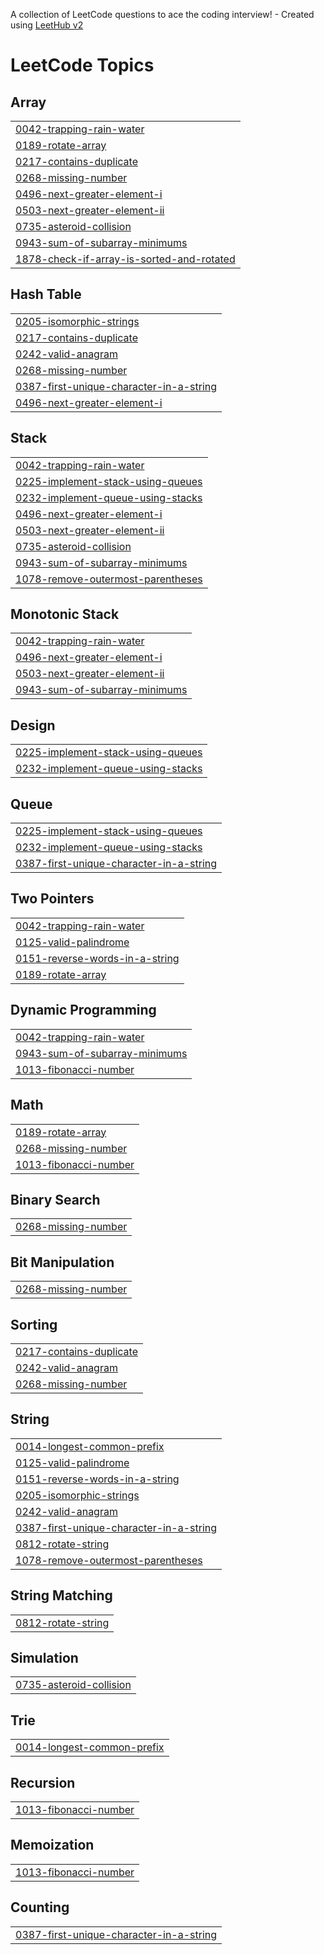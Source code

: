 A collection of LeetCode questions to ace the coding interview! - Created using [LeetHub v2](https://github.com/arunbhardwaj/LeetHub-2.0)
<!---LeetCode Topics Start-->
# LeetCode Topics
## Array
|  |
| ------- |
| [0042-trapping-rain-water](https://github.com/Rahul967/leetcode_problems/tree/master/0042-trapping-rain-water) |
| [0189-rotate-array](https://github.com/Rahul967/leetcode_problems/tree/master/0189-rotate-array) |
| [0217-contains-duplicate](https://github.com/Rahul967/leetcode_problems/tree/master/0217-contains-duplicate) |
| [0268-missing-number](https://github.com/Rahul967/leetcode_problems/tree/master/0268-missing-number) |
| [0496-next-greater-element-i](https://github.com/Rahul967/leetcode_problems/tree/master/0496-next-greater-element-i) |
| [0503-next-greater-element-ii](https://github.com/Rahul967/leetcode_problems/tree/master/0503-next-greater-element-ii) |
| [0735-asteroid-collision](https://github.com/Rahul967/leetcode_problems/tree/master/0735-asteroid-collision) |
| [0943-sum-of-subarray-minimums](https://github.com/Rahul967/leetcode_problems/tree/master/0943-sum-of-subarray-minimums) |
| [1878-check-if-array-is-sorted-and-rotated](https://github.com/Rahul967/leetcode_problems/tree/master/1878-check-if-array-is-sorted-and-rotated) |
## Hash Table
|  |
| ------- |
| [0205-isomorphic-strings](https://github.com/Rahul967/leetcode_problems/tree/master/0205-isomorphic-strings) |
| [0217-contains-duplicate](https://github.com/Rahul967/leetcode_problems/tree/master/0217-contains-duplicate) |
| [0242-valid-anagram](https://github.com/Rahul967/leetcode_problems/tree/master/0242-valid-anagram) |
| [0268-missing-number](https://github.com/Rahul967/leetcode_problems/tree/master/0268-missing-number) |
| [0387-first-unique-character-in-a-string](https://github.com/Rahul967/leetcode_problems/tree/master/0387-first-unique-character-in-a-string) |
| [0496-next-greater-element-i](https://github.com/Rahul967/leetcode_problems/tree/master/0496-next-greater-element-i) |
## Stack
|  |
| ------- |
| [0042-trapping-rain-water](https://github.com/Rahul967/leetcode_problems/tree/master/0042-trapping-rain-water) |
| [0225-implement-stack-using-queues](https://github.com/Rahul967/leetcode_problems/tree/master/0225-implement-stack-using-queues) |
| [0232-implement-queue-using-stacks](https://github.com/Rahul967/leetcode_problems/tree/master/0232-implement-queue-using-stacks) |
| [0496-next-greater-element-i](https://github.com/Rahul967/leetcode_problems/tree/master/0496-next-greater-element-i) |
| [0503-next-greater-element-ii](https://github.com/Rahul967/leetcode_problems/tree/master/0503-next-greater-element-ii) |
| [0735-asteroid-collision](https://github.com/Rahul967/leetcode_problems/tree/master/0735-asteroid-collision) |
| [0943-sum-of-subarray-minimums](https://github.com/Rahul967/leetcode_problems/tree/master/0943-sum-of-subarray-minimums) |
| [1078-remove-outermost-parentheses](https://github.com/Rahul967/leetcode_problems/tree/master/1078-remove-outermost-parentheses) |
## Monotonic Stack
|  |
| ------- |
| [0042-trapping-rain-water](https://github.com/Rahul967/leetcode_problems/tree/master/0042-trapping-rain-water) |
| [0496-next-greater-element-i](https://github.com/Rahul967/leetcode_problems/tree/master/0496-next-greater-element-i) |
| [0503-next-greater-element-ii](https://github.com/Rahul967/leetcode_problems/tree/master/0503-next-greater-element-ii) |
| [0943-sum-of-subarray-minimums](https://github.com/Rahul967/leetcode_problems/tree/master/0943-sum-of-subarray-minimums) |
## Design
|  |
| ------- |
| [0225-implement-stack-using-queues](https://github.com/Rahul967/leetcode_problems/tree/master/0225-implement-stack-using-queues) |
| [0232-implement-queue-using-stacks](https://github.com/Rahul967/leetcode_problems/tree/master/0232-implement-queue-using-stacks) |
## Queue
|  |
| ------- |
| [0225-implement-stack-using-queues](https://github.com/Rahul967/leetcode_problems/tree/master/0225-implement-stack-using-queues) |
| [0232-implement-queue-using-stacks](https://github.com/Rahul967/leetcode_problems/tree/master/0232-implement-queue-using-stacks) |
| [0387-first-unique-character-in-a-string](https://github.com/Rahul967/leetcode_problems/tree/master/0387-first-unique-character-in-a-string) |
## Two Pointers
|  |
| ------- |
| [0042-trapping-rain-water](https://github.com/Rahul967/leetcode_problems/tree/master/0042-trapping-rain-water) |
| [0125-valid-palindrome](https://github.com/Rahul967/leetcode_problems/tree/master/0125-valid-palindrome) |
| [0151-reverse-words-in-a-string](https://github.com/Rahul967/leetcode_problems/tree/master/0151-reverse-words-in-a-string) |
| [0189-rotate-array](https://github.com/Rahul967/leetcode_problems/tree/master/0189-rotate-array) |
## Dynamic Programming
|  |
| ------- |
| [0042-trapping-rain-water](https://github.com/Rahul967/leetcode_problems/tree/master/0042-trapping-rain-water) |
| [0943-sum-of-subarray-minimums](https://github.com/Rahul967/leetcode_problems/tree/master/0943-sum-of-subarray-minimums) |
| [1013-fibonacci-number](https://github.com/Rahul967/leetcode_problems/tree/master/1013-fibonacci-number) |
## Math
|  |
| ------- |
| [0189-rotate-array](https://github.com/Rahul967/leetcode_problems/tree/master/0189-rotate-array) |
| [0268-missing-number](https://github.com/Rahul967/leetcode_problems/tree/master/0268-missing-number) |
| [1013-fibonacci-number](https://github.com/Rahul967/leetcode_problems/tree/master/1013-fibonacci-number) |
## Binary Search
|  |
| ------- |
| [0268-missing-number](https://github.com/Rahul967/leetcode_problems/tree/master/0268-missing-number) |
## Bit Manipulation
|  |
| ------- |
| [0268-missing-number](https://github.com/Rahul967/leetcode_problems/tree/master/0268-missing-number) |
## Sorting
|  |
| ------- |
| [0217-contains-duplicate](https://github.com/Rahul967/leetcode_problems/tree/master/0217-contains-duplicate) |
| [0242-valid-anagram](https://github.com/Rahul967/leetcode_problems/tree/master/0242-valid-anagram) |
| [0268-missing-number](https://github.com/Rahul967/leetcode_problems/tree/master/0268-missing-number) |
## String
|  |
| ------- |
| [0014-longest-common-prefix](https://github.com/Rahul967/leetcode_problems/tree/master/0014-longest-common-prefix) |
| [0125-valid-palindrome](https://github.com/Rahul967/leetcode_problems/tree/master/0125-valid-palindrome) |
| [0151-reverse-words-in-a-string](https://github.com/Rahul967/leetcode_problems/tree/master/0151-reverse-words-in-a-string) |
| [0205-isomorphic-strings](https://github.com/Rahul967/leetcode_problems/tree/master/0205-isomorphic-strings) |
| [0242-valid-anagram](https://github.com/Rahul967/leetcode_problems/tree/master/0242-valid-anagram) |
| [0387-first-unique-character-in-a-string](https://github.com/Rahul967/leetcode_problems/tree/master/0387-first-unique-character-in-a-string) |
| [0812-rotate-string](https://github.com/Rahul967/leetcode_problems/tree/master/0812-rotate-string) |
| [1078-remove-outermost-parentheses](https://github.com/Rahul967/leetcode_problems/tree/master/1078-remove-outermost-parentheses) |
## String Matching
|  |
| ------- |
| [0812-rotate-string](https://github.com/Rahul967/leetcode_problems/tree/master/0812-rotate-string) |
## Simulation
|  |
| ------- |
| [0735-asteroid-collision](https://github.com/Rahul967/leetcode_problems/tree/master/0735-asteroid-collision) |
## Trie
|  |
| ------- |
| [0014-longest-common-prefix](https://github.com/Rahul967/leetcode_problems/tree/master/0014-longest-common-prefix) |
## Recursion
|  |
| ------- |
| [1013-fibonacci-number](https://github.com/Rahul967/leetcode_problems/tree/master/1013-fibonacci-number) |
## Memoization
|  |
| ------- |
| [1013-fibonacci-number](https://github.com/Rahul967/leetcode_problems/tree/master/1013-fibonacci-number) |
## Counting
|  |
| ------- |
| [0387-first-unique-character-in-a-string](https://github.com/Rahul967/leetcode_problems/tree/master/0387-first-unique-character-in-a-string) |
<!---LeetCode Topics End-->